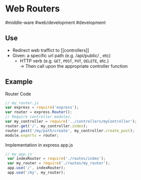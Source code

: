 # Web Routers
#middle-ware #web/development #development
## Use
- Redirect web traffict to [[controllers]]
- Given:  a specific url path (e.g.  /api/public/ , etc)  
 	+ HTTP verb (e.g. `GET`, `POST`, `PUT`, `DELETE`, etc.)  
   -> Then call upon the appropriate controller function


## Example

Router Code
```js
// my_router.js
var express = require('express');
var router = express.Router();
// Require controller modules.
var my_controller = require('../controllers/myController');
router.get('/', my_controller.index);
router.post('/my/path/create', my_controller.create_post);
module.exports = router;
```

Implementation in express app.js
```js
// my_app.js
 var indexRouter = require('./routes/index');
 var my_router = require('./routes/my_router');
 app.use('/', indexRouter);
 app.use('/my', my_router);

```

